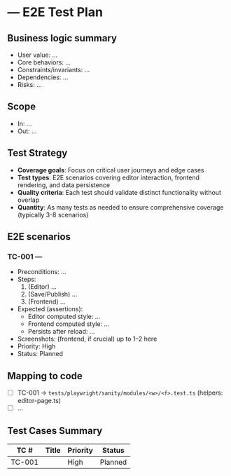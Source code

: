 # <Widget> — <Feature> E2E Test Plan

## Business logic summary
- User value: …
- Core behaviors: …
- Constraints/invariants: …
- Dependencies: …
- Risks: …

## Scope
- In: …
- Out: …

## Test Strategy
- **Coverage goals**: Focus on critical user journeys and edge cases
- **Test types**: E2E scenarios covering editor interaction, frontend rendering, and data persistence
- **Quality criteria**: Each test should validate distinct functionality without overlap
- **Quantity**: As many tests as needed to ensure comprehensive coverage (typically 3-8 scenarios)

## E2E scenarios
### TC-001 — <Outcome-focused title>
- Preconditions: …
- Steps:
    1) (Editor) …
    2) (Save/Publish) …
    3) (Frontend) …
- Expected (assertions):
    - Editor computed style: …
    - Frontend computed style: …
    - Persists after reload: …
- Screenshots: (frontend, if crucial) up to 1–2 here
- Priority: High
- Status: Planned

<!-- Add additional test cases as needed for comprehensive coverage -->

## Mapping to code
- [ ] TC-001 → `tests/playwright/sanity/modules/<w>/<f>.test.ts` (helpers: editor-page.ts)
- [ ] …

## Test Cases Summary

| TC # | Title | Priority | Status |
|------|-------|----------|--------|
| TC-001 | <Outcome-focused title> | High | Planned |
<!-- Add rows as needed for each test case -->
